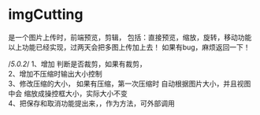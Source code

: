 # imgCutting
是一个图片上传时，前端预览，剪辑，
包括：直接预览，缩放，旋转，移动功能
以上功能已经实现，过两天会把多图上传加上去！
如果有bug，麻烦返回一下！

/*5.0.2*/
1、增加 判断是否裁剪，如果有裁剪，</br>
2、增加不压缩时输出大小控制</br>
3、修改压缩的大小， 如果有压缩，第一次压缩时 自动根据图片大小，并且视图中会 缩放成操控框大小，实际大小不变</br>
4、把保存和取消功能提出来，，作为方法，可外部调用</br>

